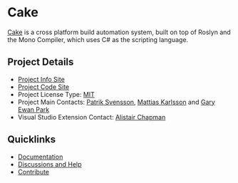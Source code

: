 # Cake

[Cake](http://cakebuild.net/) is a cross platform build automation system, 
built on top of Roslyn and the Mono Compiler, which uses C# as the scripting language.

## Project Details

* [Project Info Site](http://cakebuild.net)
* [Project Code Site](https://github.com/cake-build)
* Project License Type: [MIT](https://github.com/cake-build/cake/blob/develop/LICENSE)
* Project Main Contacts: [Patrik Svensson](https://github.com/patriksvensson), [Mattias Karlsson](https://github.com/devlead) and [Gary Ewan Park](https://github.com/gep13)
* Visual Studio Extension Contact: [Alistair Chapman](https://github.com/agc93)

## Quicklinks

* [Documentation](http://cakebuild.net/docs)
* [Discussions and Help](https://gitter.im/cake-build/cake)
* [Contribute](https://github.com/cake-build/cake/blob/develop/CONTRIBUTING.md)
